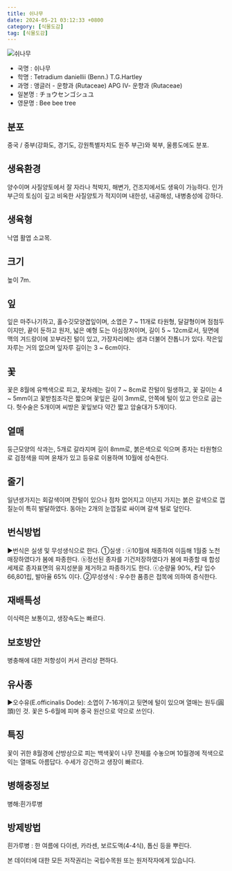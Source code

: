 ```yaml
---
title: 쉬나무
date: 2024-05-21 03:12:33 +0800
category: [식물도감]
tag: [식물도감]
---
```




![쉬나무](/fileUpload/plants/basic/Rutaceae/Evodia/12137/1_th2.JPG)
- 국명 : 쉬나무
- 학명 : Tetradium daniellii (Benn.) T.G.Hartley
- 과명 : 앵글러 - 운향과 (Rutaceae) APG Ⅳ- 운향과 (Rutaceae)
- 일본명 : チョウセンゴシュユ
- 영문명 : Bee bee tree


## 분포
중국 / 중부(강화도, 경기도, 강원특별자치도 원주 부근)와 북부, 울릉도에도 분포.
## 생육환경
양수이며 사질양토에서 잘 자라나 척박지, 해변가, 건조지에서도 생육이 가능하다. 인가부근의 토심이 깊고 비옥한 사질양토가 적지이며 내한성, 내공해성, 내병충성에 강하다.
## 생육형
낙엽 활엽 소교목.
## 크기
높이 7m.
## 잎
잎은 마주나기하고, 홀수깃모양겹잎이며, 소엽은 7 ~ 11개로 타원형, 달걀형이며 점첨두이지만, 끝이 둔하고 원저, 넓은 예형 도는 아심장저이며, 길이 5 ~ 12cm로서, 뒷면에 맥의 겨드랑이에 꼬부라진 털이 있고, 가장자리에는 샘과 더불어 잔톱니가 있다.  작은잎자루는 거의 없으며 잎자루 길이는 3 ~ 6cm이다.
## 꽃
꽃은 8월에 유백색으로 피고, 꽃차례는 길이 7 ~ 8cm로 잔털이 밀생하고, 꽃 길이는 4 ~ 5mm이고 꽃받침조각은 짧으며 꽃잎은 길이 3mm로, 안쪽에 털이 있고 안으로 굽는다. 헛수술은 5개이며 씨방은 꽃잎보다 약간 짧고 암술대가 5개이다.
## 열매
둥근모양의 삭과는, 5개로 갈라지며 길이 8mm로, 붉은색으로 익으며 종자는 타원형으로 검정색을 띠며 윤채가 있고 등유로 이용하며 10월에 성숙한다.
## 줄기
일년생가지는 회갈색이며 잔털이 있으나 점차 없어지고 이년지 가지는 붉은 갈색으로 껍질눈이 특히 발달하였다. 동아는 2개의 눈껍질로 싸이며 갈색 털로 덮인다.
## 번식방법
▶번식은 실생 및 무성생식으로 한다. ①실생 : ⓐ10월에 채종하여 이듬해 1월중 노천매장하였다가 봄에 파종한다.  ⓑ정선된 종자를 기건저장하였다가 봄에 파종할 때 합성세제로 종자표면의 유지성분을 제거하고 파종하기도 한다. ⓒ순량율 90%, ℓ당 입수 66,801립, 발아율 65% 이다.②무성생식 : 우수한 품종은 접목에 의하여 증식한다.
## 재배특성
이식력은 보통이고, 생장속도는 빠르다.
## 보호방안
병충해에 대한 저항성이 커서 관리상 편하다.
## 유사종
▶오수유(E.officinalis Dode): 소엽이 7-16개이고 뒷면에 털이 있으며 열매는 원두(圓頭)인 것. 꽃은 5-6월에 피며 중국 원산으로 약으로 쓰인다.
## 특징
꽃이 귀한 8월경에 산방상으로 피는 백색꽃이 나무 전체를 수놓으며 10월경에 적색으로 익는 열매도 아름답다. 수세가 강건하고 생장이 빠르다.
## 병해충정보
병해:흰가루병
## 방제방법
흰가루병 : 한 여름에 다이센, 카라센, 보르도액(4-4식), 톱신 등을 뿌린다.






본 데이터에 대한 모든 저작권리는 국립수목원 또는 원저작자에게 있습니다.
